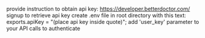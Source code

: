 provide instruction to obtain api key:
  https://developer.betterdoctor.com/
  signup to retrieve api key
  create .env file in root directory with this text:
   exports.apiKey = "(place api key inside quote)";
   add 'user_key' parameter to your API calls to authenticate
